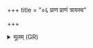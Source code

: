 +++
title = "०६ प्राण प्राणं त्रायस्व"

+++
<details><summary>मूलम् (GR)</summary>

प्राण प्राणं त्रायस्व-  
-असो असवे मृड ।  
निरृते निरृत्या नः पाशेभ्यो मुञ्च ॥
</details>